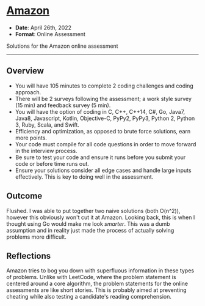 # [Amazon](https://www.amazon.com)

* **Date**: April 26th, 2022
* **Format**: Online Assessment

Solutions for the Amazon online assessment

---

## Overview

* You will have 105 minutes to complete 2 coding challenges and coding approach.
* There will be 2 surveys following the assessment; a work style survey (15 min) and feedback survey (5 min).
* You will have the option of coding in C, C++, C++14, C#, Go, Java7, Java8, Javascript, Kotlin, Objective-C, PyPy2, PyPy3, Python 2, Python 3, Ruby, Scala, and Swift.
* Efficiency and optimization, as opposed to brute force solutions, earn more points.
* Your code must compile for all code questions in order to move forward in the interview process.
* Be sure to test your code and ensure it runs before you submit your code or before time runs out.
* Ensure your solutions consider all edge cases and handle large inputs effectively. This is key to doing well in the assessment.

## Outcome

Flushed. I was able to put together two naive solutions (both O(n^2)), however this obviously won't cut it at Amazon. Looking back, this is when I thought using Go would make me look *smarter*. This was a dumb assumption and in reality just made the process of actually solving problems more difficult.

## Reflections

Amazon tries to bog you down with superfluous information in these types of problems. Unlike with LeetCode, where the problem statement is centered around a core algorithm, the problem statements for the online assessments are like short stories. This is probably aimed at preventing cheating while also testing a candidate's reading comprehension.
